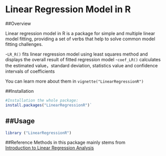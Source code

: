 # Linear Regression Model in R

##Overview

Linear regression model in R is a package for simple and multiple linear model fitting, providing a set of verbs that help to solve common model fitting challenges. 

-`LR_R()` fits linear regression model using least squares method and displays the overall result of fitted regression model
-`coef_LR()` calculates the estimated value，standard deviation, statistics value and confidence intervals of coefficients

You can learn more about them in `vignette("LinearRegressionR")`

##Installation
```r
#Installation the whole package:
install.packages("LinearRegressionR")`
```

##Usage
-----------
```r
library ("LinearRegressionR")

```

##Reference
Methods in this package  mainly stems from\
[Introduction to Linear Regression Analysis](https://ebookcentral.proquest.com/lib/umichigan/detail.action?docID=7103892o)




